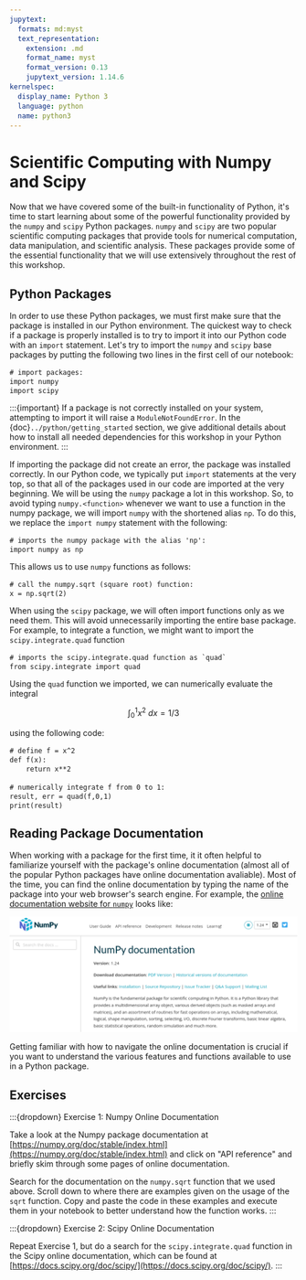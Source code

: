 ```yaml
---
jupytext:
  formats: md:myst
  text_representation:
    extension: .md
    format_name: myst
    format_version: 0.13
    jupytext_version: 1.14.6
kernelspec:
  display_name: Python 3
  language: python
  name: python3
---
```


# Scientific Computing with Numpy and Scipy

Now that we have covered some of the built-in functionality of Python, it's time to start learning about some of the powerful functionality provided by the `numpy` and `scipy` Python packages. `numpy` and `scipy` are two popular scientific computing packages that provide tools for numerical computation, data manipulation, and scientific analysis. These packages provide some of the essential functionality that we will use extensively throughout the rest of this workshop.

## Python Packages

In order to use these Python packages, we must first make sure that the package is installed in our Python environment. The quickest way to check if a package is properly installed is to try to import it into our Python code with an `import` statement. Let's try to import the `numpy` and `scipy` base packages by putting the following two lines in the first cell of our notebook:

```{code-cell}
# import packages:
import numpy
import scipy
```

:::{important} 
If a package is not correctly installed on your system, attempting to import it will raise a `ModuleNotFoundError`.
In the {doc}`../python/getting_started` section, we give additional details about how to install all needed dependencies for this workshop in your Python environment.
:::

If importing the package did not create an error, the package was installed correctly. In our Python code, we typically put `import` statements at the very top, so that all of the packages used in our code are imported at the very beginning. We will be using the `numpy` package a lot in this workshop. So, to avoid typing `numpy.<function>` whenever we want to use a function in the numpy package, we will import `numpy` with the shortened alias `np`. To do this, we replace the `import numpy` statement with the following:

```{code-cell}
# imports the numpy package with the alias 'np':
import numpy as np
```

This allows us to use `numpy` functions as follows:

```
# call the numpy.sqrt (square root) function:
x = np.sqrt(2)
```
When using the `scipy` package, we will often import functions only as we need them. This will avoid unnecessarily importing the entire base package. For example, to integrate a function, we might want to import the `scipy.integrate.quad` function

```{code-cell}
# imports the scipy.integrate.quad function as `quad`
from scipy.integrate import quad
```

Using the `quad` function we imported, we can numerically evaluate the integral

$$\int_{0}^1 x^2\ dx = 1/3$$

using the following code:
```{code-cell}
# define f = x^2
def f(x):
    return x**2

# numerically integrate f from 0 to 1:
result, err = quad(f,0,1)
print(result)
```

## Reading Package Documentation

When working with a package for the first time, it it often helpful to familiarize yourself with the package's online documentation (almost all of the popular Python packages have online documentation avaliable). Most of the time, you can find the online documentation by typing the name of the package into your web browser's search engine. For example, the [online documentation website for `numpy`](https://numpy.org/doc/stable/index.html) looks like:

![Numpy Online Documentation](./numpy_docs.png)

Getting familiar with how to navigate the online documentation is crucial if you want to understand the various features and functions available to use in a Python package.

## Exercises

:::{dropdown} Exercise 1: Numpy Online Documentation 

Take a look at the Numpy package documentation at [https://numpy.org/doc/stable/index.html](https://numpy.org/doc/stable/index.html) and click on "API reference" and briefly skim through some pages of online documentation. 

Search for the documentation on the `numpy.sqrt` function that we used above. Scroll down to where there are examples given on the usage of the `sqrt` function. Copy and paste the code in these examples and execute them in your notebook to better understand how the function works.
:::

:::{dropdown} Exercise 2: Scipy Online Documentation

Repeat Exercise 1, but do a search for the `scipy.integrate.quad` function in the Scipy online documentation, which can be found at [https://docs.scipy.org/doc/scipy/](https://docs.scipy.org/doc/scipy/).
:::

